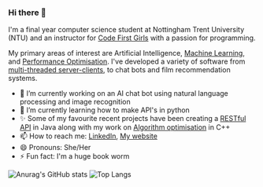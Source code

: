### Hi there 👋

I'm a final year computer science student at Nottingham Trent University (NTU) and an instructor for [Code First Girls](https://codefirstgirls.com/) with a passion for programming.

 My primary areas of interest are Artificial Intelligence, [Machine Learning](https://www.kaggle.com/code/jamievoce/predicting-developers-income), and [Performance Optimisation](https://github.com/EvelynVoce/Algorithmic-complexity-analysis-with-optimised-solutions). I've developed a variety of software from [multi-threaded server-clients](https://github.com/EvelynVoce/Concurrent-Client-Server-Model), to chat bots and film recommendation systems.  

- 🔭 I’m currently working on an AI chat bot using natural language processing and image recognition
- 🌱 I’m currently learning how to make API's in python
- ✨ Some of my favourite recent projects have been creating a [RESTful API](https://github.com/EvelynVoce/RestFull-messaging-service-API-) in Java along with my work on [Algorithm optimisation](https://github.com/EvelynVoce/Algorithmic-complexity-analysis-with-optimised-solutions) in C++
- 📫 How to reach me: [LinkedIn](https://www.linkedin.com/in/evelyn-voce/), [My website](https://EvelynVoce.github.io)
- 😄 Pronouns: She/Her
- ⚡ Fun fact: I'm a huge book worm

<!--
**EvelynVoce/EvelynVoce** is a ✨ _special_ ✨ repository because its `README.md` (this file) appears on your GitHub profile.

Here are some ideas to get you started:

- 🔭 I’m currently working on ...
- 🌱 I’m currently learning ...
- 👯 I’m looking to collaborate on ...
- 🤔 I’m looking for help with ...
- 💬 Ask me about ...
- 📫 How to reach me: ...
- 😄 Pronouns: ...
- ⚡ Fun fact: ...
-->

![Anurag's GitHub stats](https://github-readme-stats.vercel.app/api?username=EvelynVoce&show_icons=true&include_all_commits=true&count_private=true&theme=radical&line_height=27)
![Top Langs](https://github-readme-stats.vercel.app/api/top-langs/?username=EvelynVoce&theme=radical)

